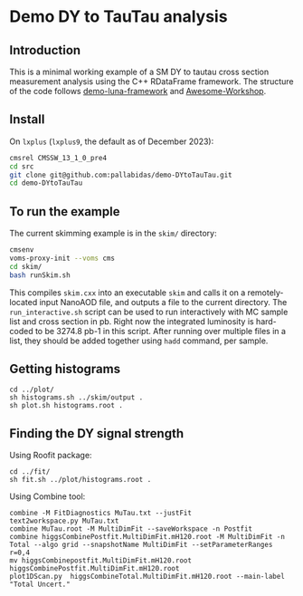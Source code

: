 # Demo DY to TauTau analysis

## Introduction

This is a minimal working example of a SM DY to tautau cross section measurement analysis using the C++ RDataFrame framework. The structure of the code follows [demo-luna-framework](https://gitlab.cern.ch/skkwan/demo-luna-framework) and [Awesome-Workshop](https://awesome-workshop.github.io/awesome-htautau-analysis/05-plot/index.html). 

## Install

On `lxplus` (`lxplus9`, the default as of December 2023): 
```bash
cmsrel CMSSW_13_1_0_pre4
cd src
git clone git@github.com:pallabidas/demo-DYtoTauTau.git
cd demo-DYtoTauTau
```

## To run the example
The current skimming example is in the `skim/` directory:
```bash
cmsenv
voms-proxy-init --voms cms 
cd skim/
bash runSkim.sh
```

This compiles `skim.cxx` into an executable `skim` and calls it on a remotely-located input NanoAOD file, and outputs a file to the current directory.
The `run_interactive.sh` script can be used to run interactively with MC sample list and cross section in pb. Right now the integrated luminosity is hard-coded to be 3274.8 pb-1 in this script. After running over multiple files in a list, they should be added together using `hadd` command, per sample.

## Getting histograms
```
cd ../plot/
sh histograms.sh ../skim/output .
sh plot.sh histograms.root .
```

## Finding the DY signal strength
Using Roofit package:
```
cd ../fit/
sh fit.sh ../plot/histograms.root .
```
Using Combine tool:
```
combine -M FitDiagnostics MuTau.txt --justFit
text2workspace.py MuTau.txt 
combine MuTau.root -M MultiDimFit --saveWorkspace -n Postfit
combine higgsCombinePostfit.MultiDimFit.mH120.root -M MultiDimFit -n Total --algo grid --snapshotName MultiDimFit --setParameterRanges r=0,4
mv higgsCombinepostfit.MultiDimFit.mH120.root higgsCombinePostfit.MultiDimFit.mH120.root
plot1DScan.py  higgsCombineTotal.MultiDimFit.mH120.root --main-label "Total Uncert."
```
